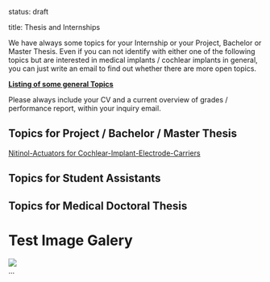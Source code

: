 status: draft

title: Thesis and Internships 

We have always some topics for your Internship or your Project, Bachelor or Master Thesis. 
Even if you can not identify with either one of the following topics but are interested in medical implants / cochlear implants in general, you can just write an email to find out whether there are more open topics.

[**Listing of some general Topics**](thesis/2019-03-04_stud-Arbeiten.pdf)

Please always include your CV and a current overview of grades / performance report, within your inquiry email.

## Topics for Project / Bachelor / Master Thesis
[Nitinol-Actuators for Cochlear-Implant-Electrode-Carriers](thesis/2019-03-04_Thesis_MemoryCI.pdf)

## Topics for Student Assistants

## Topics for Medical Doctoral Thesis

# Test Image Galery

<div class="row">
  <div class="col-xs-6 col-md-3">
    <a href="#" class="thumbnail">
      <img src="staff/IMG_3601_Kopie.jpg">
    </a>
  </div>
  ...
</div>
